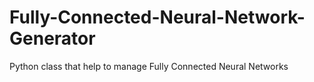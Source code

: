 # Fully-Connected-Neural-Network-Generator
Python class that help to manage Fully Connected Neural Networks
